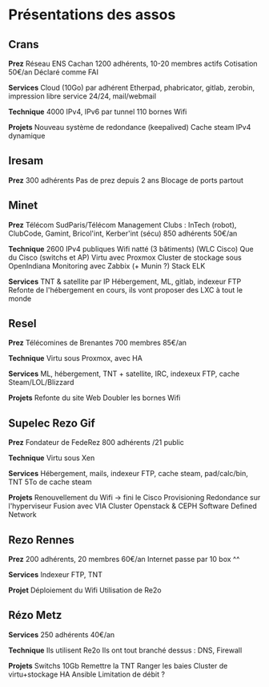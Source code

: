 Présentations des assos
=======================

## Crans

**Prez**
Réseau ENS Cachan
1200 adhérents, 10-20 membres actifs
Cotisation 50€/an
Déclaré comme FAI

**Services**
Cloud (10Go) par adhérent
Etherpad, phabricator, gitlab, zerobin, impression libre service 24/24, mail/webmail

**Technique**
4000 IPv4, IPv6 par tunnel
110 bornes Wifi

**Projets**
Nouveau système de redondance (keepalived)
Cache steam
IPv4 dynamique

## Iresam

**Prez**
300 adhérents
Pas de prez depuis 2 ans
Blocage de ports partout

## Minet

**Prez**
Télécom SudParis/Télécom Management
Clubs : InTech (robot), ClubCode, Gamint, Bricol'int, Kerber'int (sécu)
850 adhérents
50€/an

**Technique**
2600 IPv4 publiques
Wifi natté (3 bâtiments) (WLC Cisco)
Que du Cisco (switchs et AP)
Virtu avec Proxmox
Cluster de stockage sous OpenIndiana
Monitoring avec Zabbix (+ Munin ?)
Stack ELK

**Services**
TNT & satellite par IP
Hébergement, ML, gitlab, indexeur FTP
Refonte de l'hébergement en cours, ils vont proposer des LXC à tout le monde

## Resel

**Prez**
Télécomines de Brenantes
700 membres
85€/an

**Technique**
Virtu sous Proxmox, avec HA

**Services**
ML, hébergement, TNT + satellite, IRC, indexeux FTP, cache Steam/LOL/Blizzard

**Projets**
Refonte du site Web
Doubler les bornes Wifi

## Supelec Rezo Gif

**Prez**
Fondateur de FedeRez
800 adhérents
/21 public

**Technique**
Virtu sous Xen

**Services**
Hébergement, mails, indexeur FTP, cache steam, pad/calc/bin, TNT
5To de cache steam

**Projets**
Renouvellement du Wifi -> fini le Cisco
Provisioning
Redondance sur l'hyperviseur
Fusion avec VIA
Cluster Openstack & CEPH
Software Defined Network

## Rezo Rennes

**Prez**
200 adhérents, 20 membres
60€/an
Internet passe par 10 box ^^

**Services**
Indexeur FTP, TNT

**Projet**
Déploiement du Wifi
Utilisation de Re2o

## Rézo Metz

**Services**
250 adhérents
40€/an

**Technique**
Ils utilisent Re2o
Ils ont tout branché dessus : DNS, Firewall

**Projets**
Switchs 10Gb
Remettre la TNT
Ranger les baies
Cluster de virtu+stockage HA
Ansible
Limitation de débit ?
